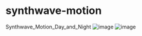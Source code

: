 # synthwave-motion
Synthwave_Motion_Day_and_Night
![image](https://github.com/nabinjana-dsc/synthwave-motion/assets/120771456/f522a235-be93-4df6-a1c8-3c8fa707e085)
![image](https://github.com/nabinjana-dsc/synthwave-motion/assets/120771456/f522a235-be93-4df6-a1c8-3c8fa707e085)
